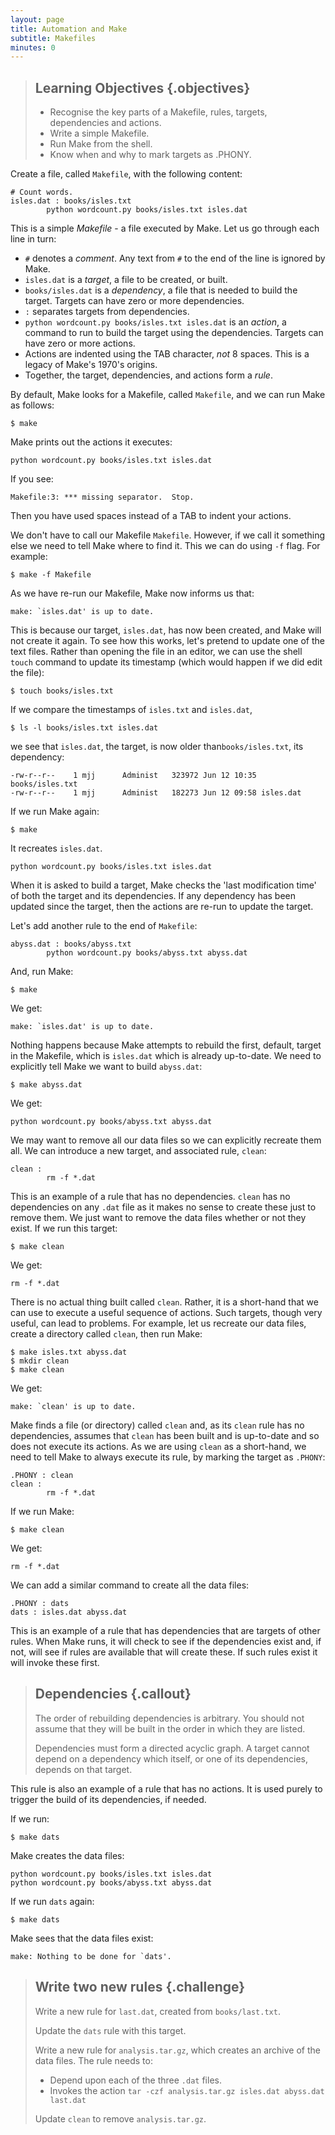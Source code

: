```yaml
---
layout: page
title: Automation and Make
subtitle: Makefiles
minutes: 0
---
```


> ## Learning Objectives {.objectives}
>
> * Recognise the key parts of a Makefile, rules, targets, dependencies and actions.
> * Write a simple Makefile.
> * Run Make from the shell.
> * Know when and why to mark targets as .PHONY.

Create a file, called `Makefile`, with the following content:

~~~ {.make}
# Count words.
isles.dat : books/isles.txt
        python wordcount.py books/isles.txt isles.dat
~~~

This is a simple *Makefile* - a file executed by Make. Let us go through each line in turn:

* `#` denotes a *comment*. Any text from `#` to the end of the line is ignored by Make.
* `isles.dat` is a *target*, a file to be created, or built.
* `books/isles.dat` is a *dependency*, a file that is needed to build the target. Targets can have zero or more dependencies.
* `:` separates targets from dependencies.
* `python wordcount.py books/isles.txt isles.dat` is an *action*, a command to run to build the target using the dependencies. Targets can have zero or more actions.
* Actions are indented using the TAB character, *not* 8 spaces. This is a legacy of Make's 1970's origins.
* Together, the target, dependencies, and actions form a *rule*.

By default, Make looks for a Makefile, called `Makefile`, and we can run Make as follows:

~~~ {.bash}
$ make
~~~

Make prints out the actions it executes:

~~~ {.output}
python wordcount.py books/isles.txt isles.dat
~~~

If you see:

~~~ {.error}
Makefile:3: *** missing separator.  Stop.
~~~

Then you have used spaces instead of a TAB to indent your actions.

We don't have to call our Makefile `Makefile`. However, if we call it something else we need to tell Make where to find it. This we can do using `-f` flag. For example:

~~~ {.bash}
$ make -f Makefile
~~~

As we have re-run our Makefile, Make now informs us that:

~~~ {.output}
make: `isles.dat' is up to date.
~~~

This is because our target, `isles.dat`, has now been created, and Make will not create it again. To see how this works, let's pretend to update one of the text files. Rather than opening the file in an editor, we can use the shell `touch` command to update its timestamp (which would happen if we did edit the file):

~~~ {.bash}
$ touch books/isles.txt
~~~

If we compare the timestamps of `isles.txt` and `isles.dat`,

~~~ {.bash}
$ ls -l books/isles.txt isles.dat
~~~

we see that `isles.dat`, the target, is now older than`books/isles.txt`, its dependency:

~~~ {.output}
-rw-r--r--    1 mjj      Administ   323972 Jun 12 10:35 books/isles.txt
-rw-r--r--    1 mjj      Administ   182273 Jun 12 09:58 isles.dat
~~~

If we run Make again:

~~~ {.bash}
$ make
~~~

It recreates `isles.dat`.

~~~ {.output}
python wordcount.py books/isles.txt isles.dat
~~~

When it is asked to build a target, Make checks the 'last modification time' of both the target and its dependencies. If any dependency has been updated since the target, then the actions are re-run to update the target.

Let's add another rule to the end of `Makefile`:

~~~ {.make}
abyss.dat : books/abyss.txt
        python wordcount.py books/abyss.txt abyss.dat
~~~

And, run Make:

~~~ {.bash}
$ make
~~~

We get:

~~~ {.output}
make: `isles.dat' is up to date.
~~~

Nothing happens because Make attempts to rebuild the first, default, target in the Makefile, which is `isles.dat` which is already up-to-date. We need to explicitly tell Make we want to build `abyss.dat`:

~~~ {.bash}
$ make abyss.dat
~~~

We get:

~~~ {.output}
python wordcount.py books/abyss.txt abyss.dat
~~~

We may want to remove all our data files so we can explicitly recreate them all. We can introduce a new target, and associated rule, `clean`:

~~~ {.make}
clean : 
        rm -f *.dat
~~~

This is an example of a rule that has no dependencies. `clean` has no dependencies on any `.dat` file as it makes no sense to create these just to remove them. We just want to remove the data files whether or not they exist. If we run this target:

~~~ {.bash}
$ make clean
~~~

We get:

~~~ {.output}
rm -f *.dat
~~~

There is no actual thing built called `clean`. Rather, it is a short-hand that we can use to execute a useful sequence of actions. Such targets, though very useful, can lead to problems. For example, let us recreate our data files, create a directory called `clean`, then run Make:

~~~ {.bash}
$ make isles.txt abyss.dat
$ mkdir clean
$ make clean
~~~

We get:

~~~ {.outputs}
make: `clean' is up to date.
~~~

Make finds a file (or directory) called `clean` and, as its `clean` rule has no dependencies, assumes that `clean` has been built and is up-to-date and so does not execute its actions. As we are using `clean` as a short-hand, we need to tell Make to always execute its rule, by marking the target as `.PHONY`:

~~~ {.make}
.PHONY : clean
clean : 
        rm -f *.dat
~~~

If we run Make:

~~~ {.bash}
$ make clean
~~~

We get:

~~~ {.outputs}
rm -f *.dat
~~~

We can add a similar command to create all the data files:

~~~ {.make}
.PHONY : dats
dats : isles.dat abyss.dat
~~~

This is an example of a rule that has dependencies that are targets of other rules. When Make runs, it will check to see if the dependencies exist and, if not, will see if rules are available that will create these. If such rules exist it will invoke these first. 

> ## Dependencies {.callout}
>
> The order of rebuilding dependencies is arbitrary. You should not assume that they will be built in the order in which they are listed.
>
> Dependencies must form a directed acyclic graph. A target cannot depend on a dependency which itself, or one of its dependencies, depends on that target.

This rule is also an example of a rule that has no actions. It is used purely to trigger the build of its dependencies, if needed.

If we run:

~~~ {.bash}
$ make dats
~~~

Make creates the data files:

~~~ {.output}
python wordcount.py books/isles.txt isles.dat
python wordcount.py books/abyss.txt abyss.dat
~~~

If we run `dats` again:

~~~ {.bash}
$ make dats
~~~

Make sees that the data files exist:

~~~ {.output}
make: Nothing to be done for `dats'.
~~~

> ## Write two new rules {.challenge}
>
> Write a new rule for `last.dat`, created from `books/last.txt`.
>
> Update the `dats` rule with this target.
>
> Write a new rule for `analysis.tar.gz`, which creates an archive of the data files. The rule needs to:
> 
> * Depend upon each of the three `.dat` files.
> * Invokes the action `tar -czf analysis.tar.gz isles.dat abyss.dat last.dat`
>
> Update `clean` to remove `analysis.tar.gz`.
